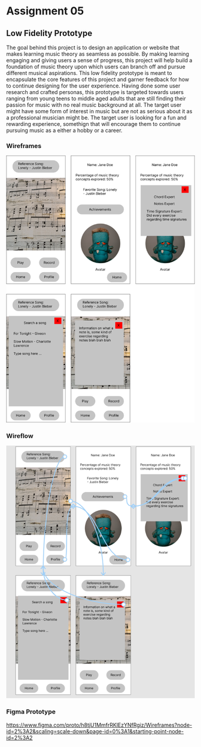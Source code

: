 # Assignment 05

## Low Fidelity Prototype

The goal behind this project is to design an application or website that makes learning music theory as seamless as possible. By making learning engaging and giving users a sense of progress, this project will help build a foundation of music theory upon which users can branch off and pursue different musical aspirations. This low fidelity prototype is meant to encapsulate the core features of this project and garner feedback for how to continue designing for the user experience. Having done some user research and crafted personas, this prototype is targeted towards users ranging from young teens to middle aged adults that are still finding their passion for music with no real music background at all. The target user might have some form of interest in music but are not as serious about it as a professional musician might be. The target user is looking for a fun and rewarding experience, somethign that will encourage them to continue pursuing music as a either a hobby or a career.

### Wireframes

![wireframes](/assignment05/assets/wireframes.png)

### Wireflow

![wireflow](/assignment05/assets/wireflow.png)

### Figma Prototype

https://www.figma.com/proto/h8tjU1MmfrRKlEzYNfRgiz/Wireframes?node-id=2%3A2&scaling=scale-down&page-id=0%3A1&starting-point-node-id=2%3A2


